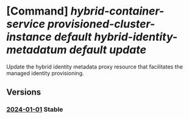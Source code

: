 # [Command] _hybrid-container-service provisioned-cluster-instance default hybrid-identity-metadatum default update_

Update the hybrid identity metadata proxy resource that facilitates the managed identity provisioning.

## Versions

### [2024-01-01](/Resources/mgmt-plane/L3tjb25uZWN0ZWRjbHVzdGVycmVzb3VyY2V1cml9L3Byb3ZpZGVycy9taWNyb3NvZnQuaHlicmlkY29udGFpbmVyc2VydmljZS9wcm92aXNpb25lZGNsdXN0ZXJpbnN0YW5jZXMvZGVmYXVsdC9oeWJyaWRpZGVudGl0eW1ldGFkYXRhL2RlZmF1bHQ=/2024-01-01.xml) **Stable**

<!-- mgmt-plane /{connectedclusterresourceuri}/providers/microsoft.hybridcontainerservice/provisionedclusterinstances/default/hybrididentitymetadata/default 2024-01-01 -->
